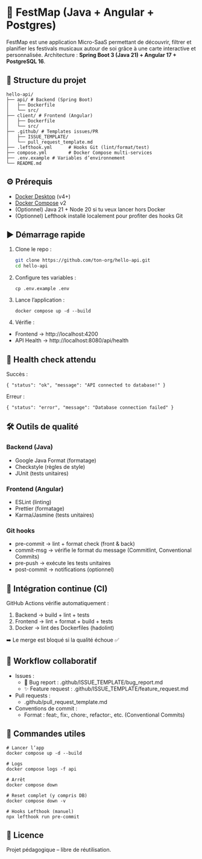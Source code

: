 # 🚀 FestMap (Java + Angular + Postgres)

FestMap est une application Micro-SaaS permettant de découvrir, filtrer et planifier les festivals musicaux autour de soi grâce à une carte interactive et personnalisée.
Architecture : **Spring Boot 3 (Java 21) + Angular 17 + PostgreSQL 16**.


## 📂 Structure du projet

```
hello-api/
├── api/ # Backend (Spring Boot)
│   ├── Dockerfile
│   └── src/
├── client/ # Frontend (Angular)
│   ├── Dockerfile
│   └── src/
├── .github/ # Templates issues/PR
│   ├── ISSUE_TEMPLATE/
│   └── pull_request_template.md
├── .lefthook.yml      # Hooks Git (lint/format/test)
├── compose.yml        # Docker Compose multi-services
├── .env.example # Variables d’environnement
└── README.md
```


## ⚙️ Prérequis
- [Docker Desktop](https://www.docker.com/products/docker-desktop/) (v4+)  
- [Docker Compose](https://docs.docker.com/compose/) v2  
- (Optionnel) Java 21 + Node 20 si tu veux lancer hors Docker  
- (Optionnel) Lefthook installé localement pour profiter des hooks Git

## ▶️ Démarrage rapide
1. Clone le repo :
   ```bash
   git clone https://github.com/ton-org/hello-api.git
   cd hello-api
    ```

2. Configure tes variables :
    ```
    cp .env.example .env
    ```

3. Lance l’application :
    ```
    docker compose up -d --build
    ```

4. Vérifie :
- Frontend → http://localhost:4200
- API Health → http://localhost:8080/api/health

## 🧪 Health check attendu

Succès :
```
{ "status": "ok", "message": "API connected to database!" }
```

Erreur :
```
{ "status": "error", "message": "Database connection failed" }
```

## 🛠️ Outils de qualité

### Backend (Java)
- Google Java Format (formatage)
- Checkstyle (règles de style)
- JUnit (tests unitaires)

### Frontend (Angular)
- ESLint (linting)
- Prettier (formatage)
- Karma/Jasmine (tests unitaires)

### Git hooks
- pre-commit → lint + format check (front & back)
- commit-msg → vérifie le format du message (Commitlint, Conventional Commits)
- pre-push → exécute les tests unitaires
- post-commit → notifications (optionnel)

## 🔄 Intégration continue (CI)

GitHub Actions vérifie automatiquement :
1. Backend → build + lint + tests
2. Frontend → lint + format + build + tests
3. Docker → lint des Dockerfiles (hadolint)

➡️ Le merge est bloqué si la qualité échoue ✅

## 📌 Workflow collaboratif

- Issues :
    - 🐞 Bug report : .github/ISSUE_TEMPLATE/bug_report.md
    - ✨ Feature request : .github/ISSUE_TEMPLATE/feature_request.md
- Pull requests :
    - .github/pull_request_template.md
- Conventions de commit :
    - Format : feat:, fix:, chore:, refactor:, etc. (Conventional Commits)

## 🧹 Commandes utiles

```
# Lancer l’app
docker compose up -d --build

# Logs
docker compose logs -f api

# Arrêt
docker compose down

# Reset complet (y compris DB)
docker compose down -v

# Hooks Lefthook (manuel)
npx lefthook run pre-commit
```

## 📜 Licence

Projet pédagogique – libre de réutilisation.